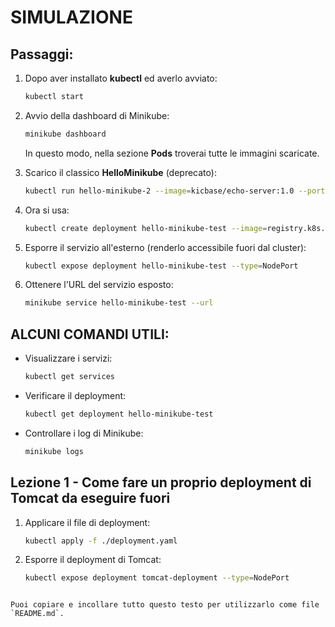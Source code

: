 # SIMULAZIONE

## Passaggi:

1. Dopo aver installato **kubectl** ed averlo avviato:
   ```bash
   kubectl start
   ```

2. Avvio della dashboard di Minikube:
   ```bash
   minikube dashboard
   ```
   In questo modo, nella sezione **Pods** troverai tutte le immagini scaricate.

3. Scarico il classico **HelloMinikube** (deprecato):
   ```bash
   kubectl run hello-minikube-2 --image=kicbase/echo-server:1.0 --port=8080
   ```

4. Ora si usa:
   ```bash
   kubectl create deployment hello-minikube-test --image=registry.k8s.io/e2e-test-images/agnhost:2.39 --port=8080
   ```

5. Esporre il servizio all'esterno (renderlo accessibile fuori dal cluster):
   ```bash
   kubectl expose deployment hello-minikube-test --type=NodePort
   ```

6. Ottenere l'URL del servizio esposto:
   ```bash
   minikube service hello-minikube-test --url
   ```

## ALCUNI COMANDI UTILI:

- Visualizzare i servizi:
  ```bash
  kubectl get services
  ```

- Verificare il deployment:
  ```bash
  kubectl get deployment hello-minikube-test
  ```

- Controllare i log di Minikube:
  ```bash
  minikube logs
  ```

## Lezione 1 - Come fare un proprio deployment di Tomcat da eseguire fuori

1. Applicare il file di deployment:
   ```bash
   kubectl apply -f ./deployment.yaml
   ```

2. Esporre il deployment di Tomcat:
   ```bash
   kubectl expose deployment tomcat-deployment --type=NodePort
   ```
```

Puoi copiare e incollare tutto questo testo per utilizzarlo come file `README.md`.
